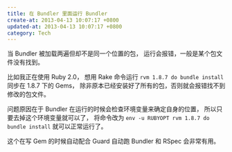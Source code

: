 ```yaml
---
title: 在 Bundler 里面运行 Bundler
create-at: 2013-04-13 10:07:17 +0800
updated-at: 2013-04-13 10:07:17 +0800
category: Tech
---
```


当 Bundler 被加载两遍但却不是同一个位置的包，
运行会报错，一般是某个包文件没有找到。

比如我正在使用 Ruby 2.0，
想用 Rake 命令运行 `rvm 1.8.7 do bundle install` 同步在 1.8.7 下的 Gems，
除非原本已经安装好了所有的包，否则就会报错找不到修改的包文件。

问题原因在于 Bundler 在运行的时候会检查环境变量来确定自身的位置，
所以只要去掉这个环境变量就可以了，
将命令改为 `env -u RUBYOPT rvm 1.8.7 do bundle install` 就可以正常运行了。

这个在写 Gem 的时候自动配合 Guard 自动跑 Bundler 和 RSpec 会非常有用。
